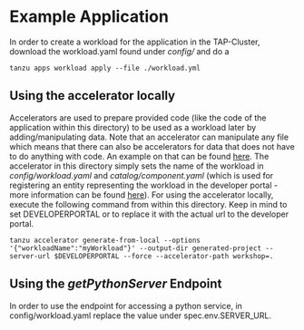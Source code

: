 # Example Application

In order to create a workload for the application in the TAP-Cluster, download the workload.yaml found under _config/_ 
and do a
```shell
tanzu apps workload apply --file ./workload.yml
```

## Using the accelerator locally

Accelerators are used to prepare provided code (like the code of the application within this directory) to be used as a
workload later by adding/manipulating data. Note that an accelerator can manipulate any file which means that there can
also be accelerators for data that does not have to do anything with code. An example on that can be found 
[here](../accelerator/README.md).
The accelerator in this directory simply sets the name of the workload in _config/workload.yaml_ and 
_catalog/component.yaml_ (which is used for registering an entity representing the workload in the developer portal - 
more information can be found [here](../catalog/README.md)).
For using the accelerator locally, execute the following command from within this directory. Keep in mind to set 
DEVELOPERPORTAL or to replace it with the actual url to the developer portal.
```shell
tanzu accelerator generate-from-local --options '{"workloadName":"myWorkload"}' --output-dir generated-project --server-url $DEVELOPERPORTAL --force --accelerator-path workshop=.
```

## Using the _getPythonServer_ Endpoint

In order to use the endpoint for accessing a python service, in config/workload.yaml replace the value under 
spec.env.SERVER_URL.